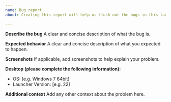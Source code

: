 ```yaml
---
name: Bug report
about: Creating this report will help us flush out the bugs in this launcher and make it the best launcher it can be!

---
```


**Describe the bug**
A clear and concise description of what the bug is.

**Expected behavior**
A clear and concise description of what you expected to happen.

**Screenshots**
If applicable, add screenshots to help explain your problem.

**Desktop (please complete the following information):**
 - OS: [e.g. Windows 7 64bit]
 - Launcher Version: [e.g. 22]

**Additional context**
Add any other context about the problem here.
